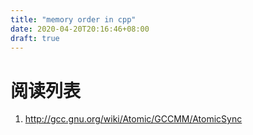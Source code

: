 ```yaml
---
title: "memory order in cpp"
date: 2020-04-20T20:16:46+08:00
draft: true
---
```





# 阅读列表

1. http://gcc.gnu.org/wiki/Atomic/GCCMM/AtomicSync